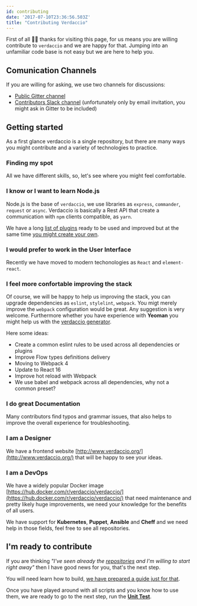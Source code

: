 ```yaml
---
id: contributing
date: '2017-07-10T23:36:56.503Z'
title: "Contributing Verdaccio"
---
```


First of all 👏👏 thanks for visiting this page, for us means you are willing contribute to `verdaccio` and we are happy for that. Jumping into an unfamiliar code base is not easy but we are here to help you.

## Comunication Channels

If you are willing for asking, we use two channels for discussions:

* [Public Gitter channel](https://gitter.im/verdaccio/)
* [Contributors Slack channel](https://verdaccio-npm.slack.com) (unfortunately only by email invitation, you might ask in Gitter to be included)

## Getting started

As a first glance verdaccio is a single repository, but there are many ways you might contribute and a variety of technologies to practice.

### Finding my spot

All we have different skills, so, let's see where you might feel comfortable.

### I know or I want to learn Node.js

Node.js is the base of `verdaccio`, we use libraries as `express`, `commander`, `request` or `async`. Verdaccio is basically a Rest API that create a communication with `npm` clients compatible, as `yarn`.

We have a long [list of plugins](https://github.com/verdaccio/verdaccio/blob/master/wiki/plugins.md) ready to be used and improved but at the same time [you might create your own](plugin.md).

### I would prefer to work in the User Interface

Recently we have moved to modern techonologies as `React` and `element-react`.

### I feel more confortable improving the stack

Of course, we will be happy to help us improving the stack, you can upgrade dependencies as `eslint`, `stylelint`, `webpack`. You migt merely improve the `webpack` configuration would be great. Any suggestion is very welcome. Furthermore whether you have experience with **Yeoman** you might help us with the [verdaccio generator](https://github.com/verdaccio/generator-verdaccio-plugin).

Here some ideas:

* Create a common eslint rules to be used across all dependencies or plugins
* Improve Flow types definitions delivery
* Moving to Webpack 4
* Update to React 16
* Improve hot reload with Webpack
* We use babel and webpack across all dependencies, why not a common preset?

### I do great Documentation

Many contributors find typos and grammar issues, that also helps to improve the overall experience for troubleshooting.

### I am a Designer

We have a frontend website [http://www.verdaccio.org/](http://www.verdaccio.org/) that will be happy to see your ideas.

### I am a DevOps

We have a widely popular Docker image [https://hub.docker.com/r/verdaccio/verdaccio/](https://hub.docker.com/r/verdaccio/verdaccio/) that need maintenance and pretty likely huge improvements, we need your knowledge for the benefits of all users.

We have support for **Kubernetes**, **Puppet**, **Ansible** and **Cheff** and we need help in those fields, feel free to see all repositories.

## I'm ready to contribute

If you are thinking *"I've seen already the [repositories](repositories.md) and I'm willing to start right away"*  then I have good news for you, that's the next step.

You will need learn how to build, [we have prepared a guide just for that](build.md).

Once you have played around with all scripts and you know how to use them, we are ready to go to the next step, run the [**Unit Test**](test.md).


